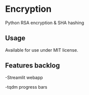 # Encryption
Python RSA encryption &amp; SHA hashing

## Usage
Available for use under MIT license.

## Features backlog
-Streamlit webapp

-tqdm progress bars

